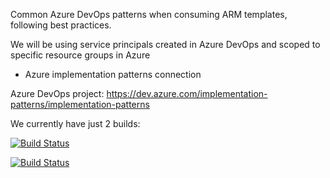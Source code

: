 Common Azure DevOps patterns when consuming ARM templates, following best practices.

We will be using service principals created in Azure DevOps and scoped to specific resource groups in Azure
- Azure implementation patterns connection

Azure DevOps project: https://dev.azure.com/implementation-patterns/implementation-patterns

We currently have just 2 builds:

[![Build Status](https://dev.azure.com/implementation-patterns/implementation-patterns/_apis/build/status/microsoft.implementation-patterns?branchName=main)](https://dev.azure.com/implementation-patterns/implementation-patterns/_build/latest?definitionId=2&branchName=main)

[![Build Status](https://dev.azure.com/implementation-patterns/implementation-patterns/_apis/build/status/Servicebus%20deployment?branchName=main)](https://dev.azure.com/implementation-patterns/implementation-patterns/_build/latest?definitionId=3&branchName=main)
